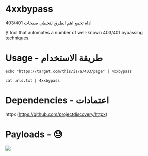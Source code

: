 # 4xxbypass

اداة تجمع اهم الطرق لتخطي صفحات 401\403

ِA tool that automates a number of well-known 403/401 bypassing techniques. 

# Usage - طريقة الاستخدام

`echo "https://target.com/this/is/a/403/page" | 4xxbypass`

`cat urls.txt | 4xxbypass`

# Dependencies - اعتمادات

httpx (https://github.com/projectdiscovery/httpx)

# Payloads - 😓

![](https://i.imgur.com/RfwGwjS.png)
